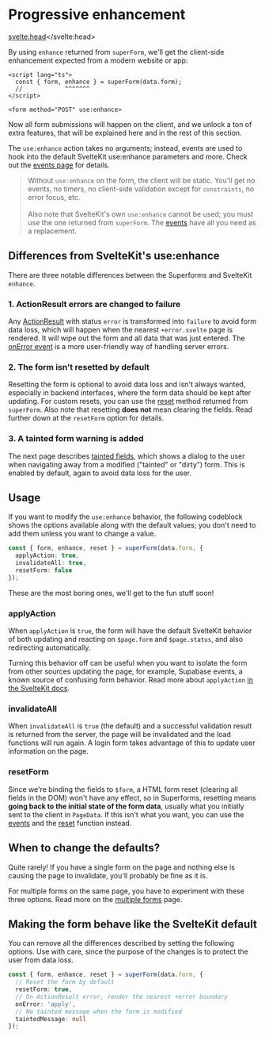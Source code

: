 <script lang="ts">
  import Next from '$lib/Next.svelte'
  import { concepts } from '$lib/navigation/sections'

	export let data;
</script>

# Progressive enhancement

<svelte:head><title>Progressive enhancement with use:enhance</title></svelte:head>

By using `enhance` returned from `superForm`, we'll get the client-side enhancement expected from a modern website or app:

```svelte
<script lang="ts">
  const { form, enhance } = superForm(data.form);
  //            ^^^^^^^
</script>

<form method="POST" use:enhance>
```

Now all form submissions will happen on the client, and we unlock a ton of extra features, that will be explained here and in the rest of this section.

The `use:enhance` action takes no arguments; instead, events are used to hook into the default SvelteKit use:enhance parameters and more. Check out the [events page](/concepts/events) for details.

> Without `use:enhance` on the form, the client will be static. You'll get no events, no timers, no client-side validation except for `constraints`, no error focus, etc.<br><br>Also note that SvelteKit's own `use:enhance` cannot be used; you must use the one returned from `superForm`. The [events](/concepts/events) have all you need as a replacement.

## Differences from SvelteKit's use:enhance

There are three notable differences between the Superforms and SvelteKit `enhance`.

### 1. ActionResult errors are changed to failure

Any [ActionResult](https://kit.svelte.dev/docs/types#public-types-actionresult) with status `error` is transformed into `failure` to avoid form data loss, which will happen when the nearest `+error.svelte` page is rendered. It will wipe out the form and all data that was just entered. The [onError event](/concepts/events#onerror) is a more user-friendly way of handling server errors.

### 2. The form isn't resetted by default

Resetting the form is optional to avoid data loss and isn't always wanted, especially in backend interfaces, where the form data should be kept after updating. For custom resets, you can use the [reset](/api#superform-return-type) method returned from `superForm`. Also note that resetting **does not** mean clearing the fields. Read further down at the `resetForm` option for details.

### 3. A tainted form warning is added

The next page describes [tainted fields](/concepts/tainted), which shows a dialog to the user when navigating away from a modified ("tainted" or "dirty") form. This is enabled by default, again to avoid data loss for the user.

## Usage

If you want to modify the `use:enhance` behavior, the following codeblock shows the options available along with the default values; you don't need to add them unless you want to change a value.

```ts
const { form, enhance, reset } = superForm(data.form, {
  applyAction: true,
  invalidateAll: true,
  resetForm: false
});
```

These are the most boring ones, we'll get to the fun stuff soon!

### applyAction

When `applyAction` is `true`, the form will have the default SvelteKit behavior of both updating and reacting on `$page.form` and `$page.status`, and also redirecting automatically.

Turning this behavior off can be useful when you want to isolate the form from other sources updating the page, for example, Supabase events, a known source of confusing form behavior. Read more about `applyAction` [in the SvelteKit docs](https://kit.svelte.dev/docs/form-actions#progressive-enhancement-applyaction).

### invalidateAll

When `invalidateAll` is `true` (the default) and a successful validation result is returned from the server, the page will be invalidated and the load functions will run again. A login form takes advantage of this to update user information on the page.

### resetForm

Since we're binding the fields to `$form`, a HTML form reset (clearing all fields in the DOM) won't have any effect, so in Superforms, resetting means **going back to the initial state of the form data**, usually what you initially sent to the client in `PageData`. If this isn't what you want, you can use the [events](/concepts/events) and the [reset](/api#superform-return-type) function instead.

## When to change the defaults?

Quite rarely! If you have a single form on the page and nothing else is causing the page to invalidate, you'll probably be fine as it is.

For multiple forms on the same page, you have to experiment with these three options. Read more on the [multiple forms](/concepts/multiple-forms) page.

## Making the form behave like the SvelteKit default

You can remove all the differences described by setting the following options. Use with care, since the purpose of the changes is to protect the user from data loss.

```ts
const { form, enhance, reset } = superForm(data.form, {
  // Reset the form by default
  resetForm: true,
  // On ActionResult error, render the nearest +error boundary
  onError: 'apply',
  // No tainted message when the form is modified
  taintedMessage: null
});
```

<Next section={concepts} />
